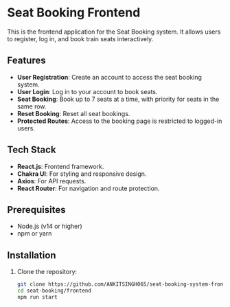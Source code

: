 # Seat Booking Frontend

This is the frontend application for the Seat Booking system. It allows users to register, log in, and book train seats interactively.

## Features

- **User Registration**: Create an account to access the seat booking system.
- **User Login**: Log in to your account to book seats.
- **Seat Booking**: Book up to 7 seats at a time, with priority for seats in the same row.
- **Reset Booking**: Reset all seat bookings.
- **Protected Routes**: Access to the booking page is restricted to logged-in users.

## Tech Stack

- **React.js**: Frontend framework.
- **Chakra UI**: For styling and responsive design.
- **Axios**: For API requests.
- **React Router**: For navigation and route protection.

## Prerequisites

- Node.js (v14 or higher)
- npm or yarn

## Installation

1. Clone the repository:
   ```bash
   git clone https://github.com/ANKITSINGH065/seat-booking-system-frontend.git
   cd seat-booking/frontend
   npm run start
